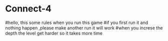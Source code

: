 # Connect-4
#hello, this some rules when you run this game
#if you first run it and nothing happen ,please make another run it will work
#when you increse the depth the level get harder so it takes more time
